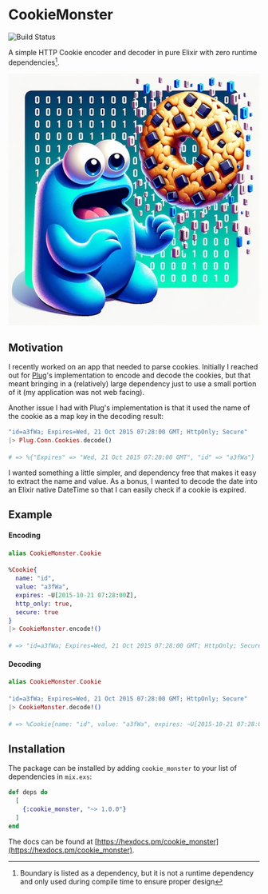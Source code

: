 # CookieMonster

![Build Status](https://github.com/dkarter/cookie_monster/actions/workflows/elixir.yml/badge.svg)

A simple HTTP Cookie encoder and decoder in pure Elixir with zero runtime dependencies[^1].

![cookie monster logo](img/cookie_monster.jpg)

## Motivation

I recently worked on an app that needed to parse cookies. Initially I reached
out for [Plug](https://hex.pm/packages/plug)'s implementation to encode
and decode the cookies, but that meant bringing in a (relatively) large dependency just to use a small portion of it (my application was not web facing).

Another issue I had with Plug's implementation is that it used the name of the cookie as a map key in the decoding result:

```elixir
"id=a3fWa; Expires=Wed, 21 Oct 2015 07:28:00 GMT; HttpOnly; Secure"
|> Plug.Conn.Cookies.decode()

# => %{"Expires" => "Wed, 21 Oct 2015 07:28:00 GMT", "id" => "a3fWa"}
```

I wanted something a little simpler, and dependency free that makes it easy to extract the name and
value. As a bonus, I wanted to decode the date into an Elixir native DateTime
so that I can easily check if a cookie is expired.

## Example

#### Encoding

```elixir
alias CookieMonster.Cookie

%Cookie{
  name: "id",
  value: "a3fWa",
  expires: ~U[2015-10-21 07:28:00Z],
  http_only: true,
  secure: true
}
|> CookieMonster.encode!()

# => "id=a3fWa; Expires=Wed, 21 Oct 2015 07:28:00 GMT; HttpOnly; Secure"
```

#### Decoding

```elixir
alias CookieMonster.Cookie

"id=a3fWa; Expires=Wed, 21 Oct 2015 07:28:00 GMT; HttpOnly; Secure"
|> CookieMonster.decode!()

# => %Cookie{name: "id", value: "a3fWa", expires: ~U[2015-10-21 07:28:00Z], http_only: true, secure: true}
```

## Installation

The package can be installed by adding `cookie_monster` to your list of
dependencies in `mix.exs`:

<!-- x-release-please-start-version -->

```elixir
def deps do
  [
    {:cookie_monster, "~> 1.0.0"}
  ]
end
```

<!-- x-release-please-end-version -->

The docs can be found at [https://hexdocs.pm/cookie_monster](https://hexdocs.pm/cookie_monster).

[^1]: Boundary is listed as a dependency, but it is not a runtime dependency and only used during compile time to ensure proper design
